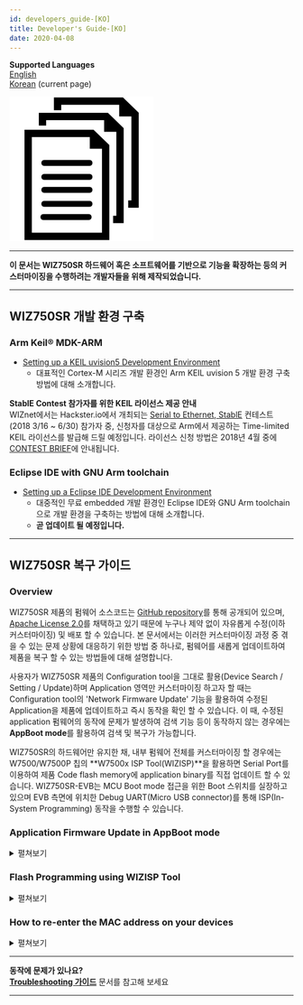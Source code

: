 ```yaml
---
id: developers_guide-[KO]
title: Developer's Guide-[KO]
date: 2020-04-08
---
```


**Supported Languages**  
[English](developers_guide-[EN])  
[Korean](developers_guide-[KO]) (current page)

![](/img/products/wiz750sr/docs_icon.png)

-----

**이 문서는 WIZ750SR 하드웨어 혹은 소프트웨어를 기반으로 기능을 확장하는 등의 커스터마이징을 수행하려는 개발자들을 위해 제작되었습니다.**

-----

## WIZ750SR 개발 환경 구축

### Arm Keil® MDK-ARM

  - [Setting up a KEIL uvision5 Development Environment](mdk-arm)
      - 대표적인 Cortex-M 시리즈 개발 환경인 Arm KEIL uvision 5 개발 환경 구축 방법에 대해 소개합니다.

**StablE Contest 참가자를 위한 KEIL 라이선스 제공 안내**  
WIZnet에서는 Hackster.io에서 개최되는 [Serial to Ethernet, StablE](https://www.hackster.io/contests/wiznet) 컨테스트(2018 3/16 \~ 6/30) 참가자 중, 신청자를 대상으로 Arm에서 제공하는 Time-limited KEIL 라이선스를 발급해 드릴 예정입니다. 라이선스 신청 방법은 2018년 4월 중에 [CONTEST BRIEF](https://www.hackster.io/contests/wiznet)에 안내됩니다.

### Eclipse IDE with GNU Arm toolchain

  - [Setting up a Eclipse IDE Development Environment](/img/products/wiz750sr/developers/eclipse/en) 
      - 대중적인 무료 embedded 개발 환경인 Eclipse IDE와 GNU Arm toolchain으로 개발 환경을 구축하는 방법에 대해 소개합니다.
      - **곧 업데이트 될 예정입니다.**

-----

## WIZ750SR 복구 가이드

### Overview

WIZ750SR 제품의 펌웨어 소스코드는 [GitHub repository](https://github.com/Wiznet/WIZ750SR)를 통해 공개되어 있으며, [Apache License 2.0](https://github.com/Wiznet/WIZ750SR/blob/master/LICENSE)를 채택하고 있기 때문에 누구나 제약 없이 자유롭게 수정(이하 커스터마이징) 및 배포 할 수 있습니다. 본 문서에서는 이러한 커스터마이징 과정 중 겪을 수 있는 문제 상황에 대응하기 위한 방법 중 하나로, 펌웨어를 새롭게 업데이트하여 제품을 복구 할 수 있는 방법들에 대해 설명합니다.

사용자가 WIZ750SR 제품의 Configuration tool을 그대로 활용(Device Search / Setting / Update)하며 Application 영역만 커스터마이징 하고자 할 때는 Configuration tool의 'Network Firmware Update' 기능을 활용하여 수정된 Application을 제품에 업데이트하고 즉시 동작을 확인 할 수 있습니다. 이 때, 수정된 application 펌웨어의 동작에 문제가 발생하여 검색 기능 등이 동작하지 않는 경우에는 **AppBoot mode**를 활용하여 검색 및 복구가 가능합니다.

WIZ750SR의 하드웨어만 유지한 채, 내부 펌웨어 전체를 커스터마이징 할 경우에는 W7500/W7500P 칩의 **W7500x ISP Tool(WIZISP)**을 활용하면 Serial Port를 이용하여 제품 Code flash memory에 application binary를 직접 업데이트 할 수 있습니다. WIZ750SR-EVB는 MCU Boot mode 접근을 위한 Boot 스위치를 실장하고 있으며 EVB 측면에 위치한 Debug UART(Micro USB connector)를 통해 ISP(In-System Programming) 동작을 수행할 수 있습니다.

### Application Firmware Update in AppBoot mode

<details>
<summary>펼쳐보기</summary>

수정된 Application 펌웨어가 정상적으로 동작하지 않을 경우, WIZ750SR 제품을 AppBoot mode로 부팅하여
복구할 수 있습니다. AppBoot 영역은 WIZ750SR 장치 Application의 펌웨어 업데이트와 복구 등을
지원하기 위해 준비된 것으로, Code flash memory의 **초기 28KB 부분(0x0000\_0000 \~
0x0000\_6FFF)**에 위치하여 다음 기능을 수행할 수 있도록 디자인 되었습니다.

  - **Configuration tool을 이용한 장치 검색 기능**
  - **장치의 설정 값 변경 및 저장 기능**
      - Factory reset 기능 포함
  - **Application 영역 펌웨어의 네트워크 업데이트 기능**

따라서, 사용자 목적에 맞춰 수정된 Application 펌웨어에 오류가 있는 등의 이유로 인해 정상적인 동작이 이루어지지 않을
경우에도 AppBoot 모드를 활용하면 Configurtation tool로 제품을 검색하고 새로운 펌웨어를 업데이트 하는
것이 가능합니다. WIZ750SR-EVB를 활용할 경우, EVB 보드의 AppBoot 스위치를 'Boot'에 위치 시킨 후
Reboot를 수행하면 AppBoot 모드로 접근할 수 있습니다.

다음 단계를 따라 AppBoot mode를 이용한 네트워크 펌웨어 업데이트를 수행 할 수 있습니다. (WIZ750SR-EVB
Rev1.0 기준)

** 1. WIZ750SR을 AppBoot 모드로 전환 **

  - WIZ750SR-EVB의 'App\_Boot' 스위치를 'Boot'로 변경한 후 장치를 Reboot하면 AppBoot
    모드가 활성화 됩니다.
  - 성공적으로 AppBoot 모드가 활성화 되면 모듈의 Status LED가 빠르게 번갈아 점멸합니다.

![](/img/products/wiz750sr/developers/wiz750sr-evb-appboot-boxxx.png)

** 2. Configuration Tool을 이용하여 제품 검색 **

  - WIZnet-S2E-Tool-GUI(Configuration tool for WIZ750SR series)로 장치
    검색(Search)을 수행합니다.
  - Configuration tool을 이용한 장치의 검색과 펌웨어 업데이트는 TCP/IP 네트워크를 통해 이루어지므로,
    사용자 PC와 Device는 서로 네트워킹이 가능하여야 합니다.
  - 장치가 AppBoot 모드인 경우, 검색된 장치의 status가 'BOOT'로 표시됩니다.

![](/img/products/wiz750sr/developers/configtool-status-boot-box.png)

** 3. 장치에 새로운 펌웨어 업데이트 **

  - Configuration tool의 펌웨어 업데이트(Upload) 버튼을 눌러 새로운 펌웨어를 선택한 후 'Open'을
    누릅니다.
      - 최신 버전의 Configuration tool은 [WIZnet-S2E-Tool-GUI GitHub
        repository](https://github.com/Wiznet/WIZnet-S2E-Tool-GUI/releases)에서
        다운로드 할 수 있습니다.
  - 해당 과정은 일반적인 application 펌웨어 업데이트 과정과 동일합니다.

** 4. 장치를 Application 동작 모드로 전환 **

  - WIZ750SR-EVB의 'App\_Boot' 스위치를 'Normal'로 변경한 후 장치를 Reboot합니다.
  - 이제 사용자의 application 펌웨어가 동작하는 것을 확인할 수 있습니다.

</details>

### Flash Programming using WIZISP Tool

<details>
<summary>펼쳐보기</summary>

사용자는 ISP Tool을 사용하여 WIZ750SR의 전체(App+Boot) 펌웨어 업데이트를 진행할 수 있습니다.

:::note
[Go to ISP tool manual & Program download](/img/products/w7500/documents/appnote/isptool)  
:::

먼저, Micro USB type B 케이블을 이용하여 PC와 장치를 연결합니다.

장치관리자를 열어 인식된 시리얼 포트 번호를 확인합니다.  
('Silicon Labs CP210x USB to UART Bridge(COMX)')

![장치관리자 포트 확인](/img/products/wiz750sr/developerguide/dev_manager.png)

:::note
디바이스 드라이버가 자동으로 설치되지 않는 경우 아래 링크에서 테스트
환경에 맞는 드라이버를 다운받아 설치합니다.

[CP210x Driver download page](https://www.silabs.com/products/development-tools/software/usb-to-uart-bridge-vcp-drivers)
:::

**1. WIZ750SR을 Boot 모드로 전환**

\- WIZ750SR-EVB의 'Boot' 스위치를 'Boot'로 변경한 후 장치를 Reboot하면 Boot 모드로 전환됩니다.
Boot 모드 활성화 상태에서는 모듈의 Link LED(blue)가 꺼집니다.

![](/img/products/wiz750sr/developerguide/boot_sw.png)

**2. 펌웨어 업데이트**

W7500 ISP 프로그램을 실행합니다.

  - 'Step 1 - Serial Option' 부분의 시리얼 포트와 Baud rate를 설정합니다. (default:
    115200)
  - 'Open' 버튼을 클릭하여 포트를 오픈하고, 하단 상태 바의 Serial open complete 메시지를 확인합니다.

![](/img/products/wiz750sr/developers/fwupdate-wizisp/isp_tool-1-201807.png)

  - **'Step 2 - Erase' 설정에서 'Erase All Code Memory'을 선택합니다.**

![](/img/products/wiz750sr/developers/fwupdate-wizisp/isp_tool-2-201807.png)

:::note
**'Erase All Data/Code Memory' 옵션으로
진행할 경우 Mac address를 포함한 모든 데이터가 초기화됩니다.**
:::

  - Browse 버튼을 눌러 업데이트 할 바이너리 파일을 선택합니다.
  - ISP Start 버튼을 눌러 firmware writing을 시작합니다.

![](/img/products/wiz750sr/developerguide/processing.png)

  - 펌웨어 업데이트가 완료되면 Download Complete라는 메시지와 함께 팝업창이 나타납니다.

![](/img/products/wiz750sr/developerguide/complete.png)

업데이트가 완료되면 Link LED가 켜집니다.

'Boot' 스위치를 'Normal'로 변경한 후 Reboot 하여 펌웨어 업데이트를 완료합니다.

</details>

### How to re-enter the MAC address on your devices

<details>
<summary>펼쳐보기</summary>

만약 실수로 WIZISP 프로그램을 이용한 펌웨어 프로그래밍 중 'Erase Data Block All Code Block'
Erase 옵션이 선택된 경우, Data flash block에 위치한 MAC 주소 및 제품 설정 정보가 삭제됩니다. 이 때,
MAC 주소는 다음 과정을 통해 재입력 할 수 있습니다.

:::note
<a href="/img/products/wiz750sr/developers/restore-mac/wizmactool_v20151127.zip" target="_blank">Download the WizMACTool Program</a>  
:::

MAC 주소 재 입력 과정은 WIZ750SR의 Debug UART (ISP port)를 통해 이루어집니다. 따라서 Windows
장치관리자를 통해 'Silicon Labs CP210x USB to UART Bridge (COMX)'의 COM port
번호를 확인하시기 바랍니다.

![Device Manager](/img/products/wiz750sr/developerguide/isptool/en_device_manager.png)

:::note
디바이스 드라이버가 자동으로 설치되지 않는 경우 아래 링크에서 테스트
환경에 맞는 드라이버를 다운받아 설치합니다. [CP210x Driver download
page](https://www.silabs.com/products/development-tools/software/usb-to-uart-bridge-vcp-drivers)
:::

**1. WIZ750SR을 Normal 모드로 전환**

  - WIZ750SR-EVB의 모든 slide switch를 'normal'로 변경 한 후 장치를 Reboot 합니다.

![](/img/products/wiz750sr/developers/restore-mac/wiz750sr-evb-switch_normal.png)

**2. WizMACTool 프로그램 실행**

**3. 아래와 같이 프로그램 설정**

  - 확인한 시리얼 설정 적용(baud rate: 115200) 후 Open 버튼을 눌러 포트 오픈
  - 제품에 입력할 MAC 주소를 colon(:)과 함께 입력
  - 'For Writing WIZ107SR MAC' 옵션 체크(WIZ750SR과 호환)

![](/img/products/wiz750sr/developers/restore-mac/wiz750sr-wizmactool-1.png)

**4. 'Write MAC' 버튼을 눌러 입력**

**5. 완료**

  - MAC 주소가 성공적으로 입력될 경우, 하단 Serial terminal을 통해 장치에 입력된 MAC 주소 정보를 확인 할
    수 있습니다.

![](/img/products/wiz750sr/developers/restore-mac/wiz750sr-wizmactool-2.png)

</details>

-----

**동작에 문제가 있나요?**  
**[Troubleshooting 가이드](trouble_shooting-[KO])** 문서를 참고해 보세요

-----

